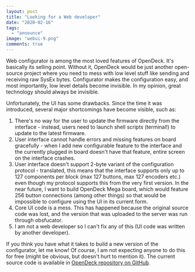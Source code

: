 ```yaml
---
layout: post
title: "Looking for a Web developer"
date: "2020-02-16"
tags: 
  - "announce"
image: "webui-9.png"
comments: true
---
```


Web configurator is among the most loved features of OpenDeck. It's basically its selling point. Without it, OpenDeck would be just another open-source project where you need to mess with low level stuff like sending and receiving raw SysEx bytes. Configurator makes the configuration easy, and most importantly, low level details become invisible. In my opinion, great technology should always be invisible.

Unfortunately, the UI has some drawbacks. Since the time it was introduced, several major shortcomings have become visible, such as:

1. There's no way for the user to update the firmware directly from the interface - instead, users need to launch shell scripts (terminal!) to update to the latest firmware.
2. User interface cannot handle errors and missing features on board gracefully - when I add new configurable feature to the interface and the currently plugged in board doesn't have that feature, entire screen on the interface crashes.
3. User interface doesn't support 2-byte variant of the configuration protocol - translated, this means that the interface supports only up to 127 components per block (max 127 buttons, max 127 encoders etc.) even though my protocol supports this from the very first version. In the near future, I want to build OpenDeck Mega board, which would feature 256 button connections (among other things) so that would be impossible to configure using the UI in its current form.
4. Core UI code is a mess. This has happened because the original source code was lost, and the version that was uploaded to the server was run through obsfucator.
5. I am not a web developer so I can't fix any of this (UI code was written by another developer).

If you think you have what it takes to build a new version of the configurator, let me know! Of course, I am not expecting anyone to do this for free (might be obvious, but doesn't hurt to mention it). The current source code is available in [OpenDeck repository on GitHub](https://github.com/shanteacontrols/OpenDeck/tree/master/webui).
